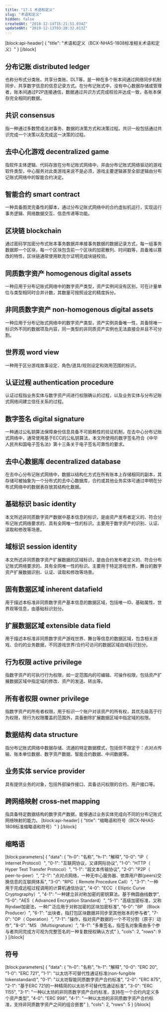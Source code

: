 ```yaml
---
title: "17.1 术语和定义"
slug: "术语和定义"
hidden: false
createdAt: "2018-12-14T15:21:51.034Z"
updatedAt: "2019-12-13T03:20:32.013Z"
---
```

[block:api-header]
{
  "title": "术语和定义（BCX-NHAS-1808标准相关术语和定义）"
}
[/block]
## 分布记账 distributed ledger
也称分布式分类账、共享分类账、DLT等，是一种在多个账本间通过网络同步机制同步、共享数字信息的信息记录方式。在分布记账式中，没有中心数据存储或管理者，账本间通过P2P连接通信，数据通过共识方式完成校验并达成一致，各账本保存完全相同的数据。

## 共识 consensus
指一种通过多数赞成法对事务、数据的决策方式和决策过程。共识一般包括通过共识完成一个决策以及完成这一决策的过程。

##  去中心化游戏 decentralized game
指软件主体逻辑、代码存放在分布记账式网络中，并由分布记账式网络驱动的游戏软件类型，中心服务对此类游戏来说不是必须，游戏主要逻辑甚至全部逻辑由分布记账式网络中的智能合约决定。

## 智能合约 smart contract
一种具备图灵完备性的脚本，通过分布记账式网络中的合约虚拟机运行，实现运行事务逻辑、网络数据交互、信息传递等功能。

## 区块链 blockchain
通过密码学加密分布式账本事务数据并串接事务数据的数据记录方式，每一组事务数据即一个区块，每一个区块包含前一个区块的加密散列、时间戳等，具备难以篡改的特性，区块链通常使用默克尔证明完成块链校验。

## 同质数字资产 homogenous digital assets
一种应用于分布记账式网络中的数字资产类型，资产实例间没有区别，可在计量单位与类型相同时合并计数，其数量可按照设定的精度拆分。

## 非同质数字资产 non-homogenous digital assets
一种应用于分布记账式网络中的数字资产类型，资产实例具备唯一性，具备除唯一标识外不同的数据项及内容，同一类型的非同质资产实例也无法直接合并且不可分割。

## 世界观 word view
一种用于区分游戏故事设定、角色/道具/规则设定和效用范围的标识。

## 认证过程 authentication procedure
认证过程指业务实体与数字资产间进行权限确认的过程，以及业务实体与分布记账式网络间建立信任关系的过程。

## 数字签名 digital signature
一种通过公私钥算法保障身份信息具备不可抵赖性的验证机制，在去中心分布记账式网络中，通常使用基于ECC的公私钥算法，本文所使用的数字签名符合《中华人民共和国电子签名法》第十三条关于电子签名可靠性的要求。

## 去中心数据库 decentralized database
在去中心分布记账式网络中，数据以结构化方式在所有账本上存储相同的副本，其存储可被抽象为一个分布式的去中心数据库，合约或其他业务实体可通过申明在分布式网络中的数据表存放其结构化数据。

## 基础标识 basic identity
本文所述非同质数字资产数据中基本信息的标识，是由资产发布者定义的、符合分布记账式网络要求的、具有全网唯一性的标识。主要用于数字资产的识别、认证、读取和修改等场景。

## 域标识 session identity
本文所述非同质数字资产扩展数据的区域标识，是由合约发布者定义的、符合分布记账式网络要求的、具有全网唯一性的标识。主要用于特定游戏世界、舞台的数字资产扩展数据识别、认证、读取和修改等场景。

##  固有数据区域 inherent datafield
用于描述本标准非同质数字资产基本信息的数据区域，包括唯一ID、基础属性、世界观等信息，由基础标识划分。

## 扩展数据区域 extensible data field
用于描述本标准非同质数字资产游戏世界、舞台等信息的数据区域，包含相关游戏、合约的业务数据，不同游戏世界/合约可访问的数据区域由域标识划分。

## 行为权限 active privilege
指数字资产的可执行行为权限，如一定范围内的可编辑、可操作权限，包括资产扩展数据区域中指定域的修改、资产的发送、转出等。

## 所有者权限 owner privilege
指数字资产的所有者权限，用于标识一个账户对该资产的所有权，其优先级高于行为权限，除行为权限覆盖的范围外，具备删除扩展数据区域中指定域的权限。

## 数据结构 data structure
指分布记账式网络中数据存储、流通的特定数据模式，包括但不限定于：点对点传输、账本单位数据、数字资产数据、智能合约数据、中间数据等。

## 业务实体 service provider
具有提供业务的对象，包括外部操作接口、具备访问权限的合约、用户接口等。

## 跨网络映射 cross-net mapping
指具备特定数据结构的数字资产数据，能够通过业务实体完成向不同的分布记账式网络映射的能力。
[block:api-header]
{
  "title": "缩略语和符号（BCX-NHAS-1808标准缩略语和符号）"
}
[/block]
## 缩略语
[block:parameters]
{
  "data": {
    "h-0": "名称",
    "h-1": "解释",
    "0-0": "IP（ Internet Protocol）",
    "0-1": "互联网协议，又译网际协议",
    "1-0": "HTTP（ Hyper Text Transfer Protocol）",
    "1-1": "超文本传输协议",
    "2-0": "P2P（ peer-to-peer）",
    "2-1": "点对点网络，一种无中心服务器、依靠用户群(peers)交换信息的互联网体系",
    "3-0": "RPC（ Remote Procedure Call）",
    "3-1": "一种用于完成远程过程调用的计算机通信协议",
    "4-0": "ECC（ Elliptic Curve Cryptography）",
    "4-1": "一种建立非对称加密的密钥算法，基于椭圆曲线数学",
    "5-0": "AES（ Advanced Encryption Standard）",
    "5-1": "高级加密标准，又称Rijndael加密法，一种广泛应用于对称加密的区块加密标准",
    "6-0": "BP （Block Producer）",
    "6-1": "出块者，指打包区块数据并同步至其他账本的参与者",
    "7-0": "OP（ Operation）",
    "7-1": "操作，指对资产数据的一个不可分割（原子）动作",
    "8-0": "MS （Multisignature）",
    "8-1": "多重签名，指签名对象需由多个参与者共同完成方可视为完整签名的一种复数授权确认方式"
  },
  "cols": 2,
  "rows": 9
}
[/block]
## 符号
[block:parameters]
{
  "data": {
    "h-0": "名称",
    "h-1": "解释",
    "0-0": "ERC 20",
    "1-0": "ERC 721",
    "1-1": "以太坊不可替代性通证标准(non-fungible tokenstandard)",
    "0-1": "以太坊智能同质数字资产合约标准",
    "2-0": "ERC 875",
    "2-1": "基于ERC 721的一种精简的以太坊不可替代性通证标准",
    "3-0": "ERC 1155",
    "3-1": "一种以太坊的非同质数字资产合约标准，支持在一个合约内定义多个资产类型",
    "4-0": "ERC 998",
    "4-1": "一种以太坊的非同质数字资产合约标准，支持非同质数字资产之间的组合嵌套"
  },
  "cols": 2,
  "rows": 5
}
[/block]
